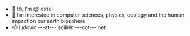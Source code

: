 - 👋 Hi, I’m @lidiriel
- 👀 I’m interested in computer sciences, physics, ecology and the human impact on our earth biosphere 
- 📫 ludovic ---at--- scilink ---dot--- net

<!---
lidiriel/lidiriel is a ✨ special ✨ repository because its `README.md` (this file) appears on your GitHub profile.
You can click the Preview link to take a look at your changes.
--->
